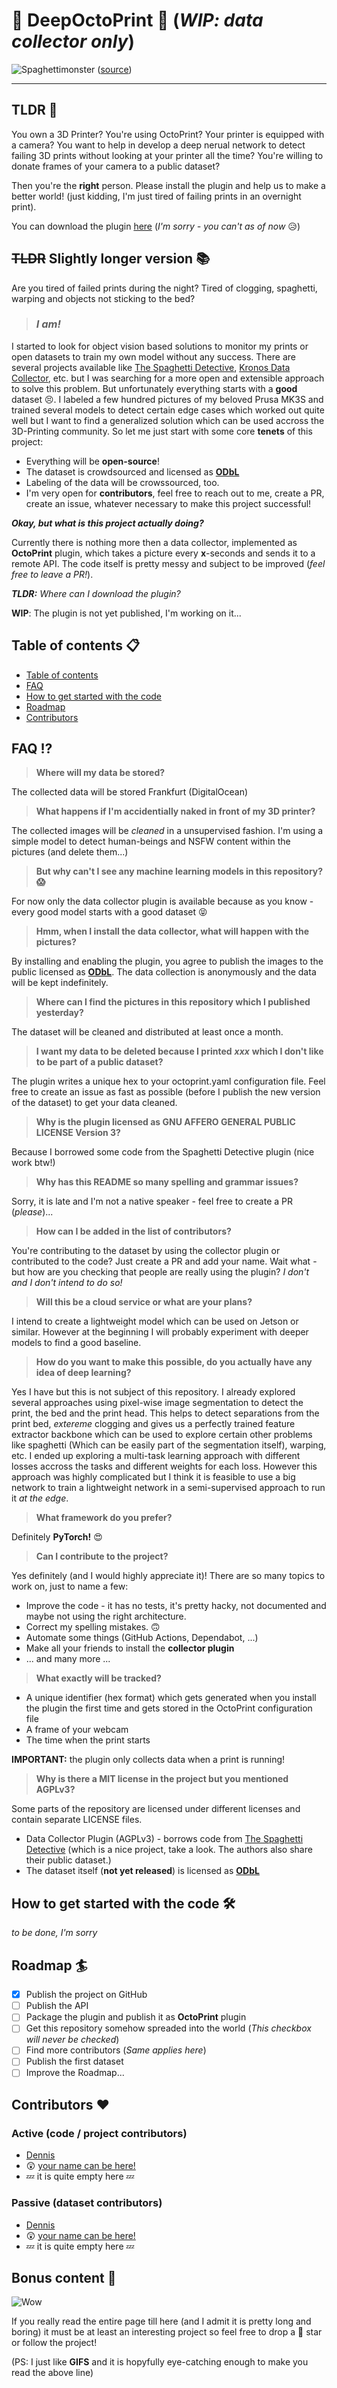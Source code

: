 # 🤖 DeepOctoPrint 🤖 (*WIP: data collector only*)
![Spaghettimonster](assets/spaghettimonster.jpg)
([source](https://www.pinterest.ca/pin/287174913714717323/))

---

## TLDR 🦥
You own a 3D Printer? You're using OctoPrint? Your printer is equipped with a camera? You want to help in develop a deep nerual network to detect failing 3D prints without looking at your printer all the time? You're willing to donate frames of your camera to a public dataset?

Then you're the **right** person. Please install the plugin and help us to make a better world! (just kidding, I'm just tired of failing prints in an overnight print).

You can download the plugin [here](https://addlinkhere) (*I'm sorry - you can't as of now* 😥)

## ~~TLDR~~ Slightly longer version 📚

Are you tired of failed prints during the night? Tired of clogging, spaghetti, warping and objects not sticking to the bed? 

> ### ***I am!*** 

I started to look for object vision based solutions to monitor my prints or open datasets to train my own model without any success. There are several projects available like [The Spaghetti Detective](https://www.thespaghettidetective.com/), [Kronos Data Collector](https://github.com/MrBreadWater/project-kronos-data-collector), etc. but I was searching for a more open and extensible approach to solve this problem. But unfortunately everything starts with a **good** dataset 😣. I labeled a few hundred pictures of my beloved Prusa MK3S and trained several models to detect certain edge cases which worked out quite well but I want to find a generalized solution which can be used accross the 3D-Printing community. So let me just start with some core **tenets** of this project:
- Everything will be **open-source**!
- The dataset is crowdsourced and licensed as [**ODbL**](https://opendatacommons.org/licenses/odbl/1-0/index.html)
- Labeling of the data will be crowssourced, too.
- I'm very open for **contributors**, feel free to reach out to me, create a PR, create an issue, whatever necessary to make this project successful!

***Okay, but what is this project actually doing?***

Currently there is nothing more then a data collector, implemented as **OctoPrint** plugin, which takes a picture every **x**-seconds and sends it to a remote API. The code itself is pretty messy and subject to be improved (*feel free to leave a PR!*).

***TLDR:*** *Where can I download the plugin?*

**WIP**: The plugin is not yet published, I'm working on it...


## Table of contents 📋

* [Table of contents](#table-of-contents)
* [FAQ](#faq)
* [How to get started with the code](#how-to-get-started-with-the-code)
* [Roadmap](#roadmap)
* [Contributors](#Contributors)

## FAQ ⁉️

> **Where will my data be stored?**

The collected data will be stored Frankfurt (DigitalOcean)

> **What happens if I'm accidentially naked in front of my 3D printer?**

The collected images will be *cleaned* in a unsupervised fashion. I'm using a simple model to detect human-beings and NSFW content within the pictures (and delete them...)

> **But why can't I see any machine learning models in this repository? 😱**

For now only the data collector plugin is available because as you know - every good model starts with a good dataset 😝

> **Hmm, when I install the data collector, what will happen with the pictures?**

By installing and enabling the plugin, you agree to publish the images to the public licensed as [**ODbL**](https://opendatacommons.org/licenses/odbl/1-0/index.html). The data collection is anonymously and the data will be kept indefinitely.

> **Where can I find the pictures in this repository which I published yesterday?**

The dataset will be cleaned and distributed at least once a month.

> **I want my data to be deleted because I printed** ***xxx*** **which I don't like to be part of a public dataset?**

The plugin writes a unique hex to your octoprint.yaml configuration file. Feel free to create an issue as fast as possible (before I publish the new version of the dataset) to get your data cleaned.

> **Why is the plugin licensed as GNU AFFERO GENERAL PUBLIC LICENSE Version 3?**

Because I borrowed some code from the Spaghetti Detective plugin (nice work btw!)

> **Why has this README so many spelling and grammar issues?**

Sorry, it is late and I'm not a native speaker - feel free to create a PR (*please*)...

> **How can I be added in the list of contributors?**

You're contributing to the dataset by using the collector plugin or contributed to the code? Just create a PR and add your name. Wait what - but how are you checking that people are really using the plugin? *I don't and I don't intend to do so!*

> **Will this be a cloud service or what are your plans?**

I intend to create a lightweight model which can be used on Jetson or similar. However at the beginning I will probably experiment with deeper models to find a good baseline.

> **How do you want to make this possible, do you actually have any idea of deep learning?**

Yes I have but this is not subject of this repository. I already explored several approaches using pixel-wise image segmentation to detect the print, the bed and the print head. This helps to detect separations from the print bed, *extereme* clogging and gives us a perfectly trained feature extractor backbone which can be used to explore certain other problems like spaghetti (Which can be easily part of the segmentation itself), warping, etc. I ended up exploring a multi-task learning approach with different losses accross the tasks and different weights for each loss. However this approach was highly complicated but I think it is feasible to use a big network to train a lightweight network in a semi-supervised approach to run it *at the edge*.

> **What framework do you prefer?**

Definitely **PyTorch!** 😍

> **Can I contribute to the project?**

Yes definitely (and I would highly appreciate it)! There are so many topics to work on, just to name a few:
- Improve the code - it has no tests, it's pretty hacky, not documented and maybe not using the right architecture.
- Correct my spelling mistakes. 🙃
- Automate some things (GitHub Actions, Dependabot, ...)
- Make all your friends to install the **collector plugin**
- ... and many more ...

> **What exactly will be tracked?**
- A unique identifier (hex format) which gets generated when you install the plugin the first time and gets stored in the OctoPrint configuration file
- A frame of your webcam
- The time when the print starts

**IMPORTANT:** the plugin only collects data when a print is running!

> **Why is there a MIT license in the project but you mentioned AGPLv3?**

Some parts of the repository are licensed under different licenses and contain separate LICENSE files.
- Data Collector Plugin (AGPLv3) - borrows code from [The Spaghetti Detective](http://thespaghettidetective.com/) (which is a nice project, take a look. The authors also share their public dataset.)
- The dataset itself (**not yet released**) is licensed as [**ODbL**](https://opendatacommons.org/licenses/odbl/1-0/index.html)

## How to get started with the code 🛠️

*to be done, I'm sorry*

## Roadmap 🏄

- [x] Publish the project on GitHub
- [ ] Publish the API
- [ ] Package the plugin and publish it as **OctoPrint** plugin
- [ ] Get this repository somehow spreaded into the world (*This checkbox will never be checked*)
- [ ] Find more contributors (*Same applies here*)
- [ ] Publish the first dataset
- [ ] Improve the Roadmap...

## Contributors ❤️

### Active (code / project contributors)
- [Dennis](https://github.com/dennisbappert)
- 😲 [your name can be here!](https://github.com/dennisbappert/deepoctoprint/pulls)
- 💤 it is quite empty here 💤

### Passive (dataset contributors)
- [Dennis](https://github.com/dennisbappert)
- 😲 [your name can be here!](https://github.com/dennisbappert/deepoctoprint/pulls)
- 💤 it is quite empty here 💤

## Bonus content 🙈
![Wow](https://media.giphy.com/media/vQqeT3AYg8S5O/source.gif)

If you really read the entire page till here (and I admit it is pretty long and boring) it must be at least an interesting project so feel free to drop a 🌟 star or follow the project!

(PS: I just like **GIFS** and it is hopyfully eye-catching enough to make you read the above line) 
